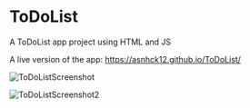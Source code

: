 # ToDoList 

A ToDoList app project using HTML and JS

A live version of the app: https://asnhck12.github.io/ToDoList/

![ToDoListScreenshot](https://github.com/user-attachments/assets/ecba9b4f-0809-47f3-a2c3-e92b61a649e6)

![ToDoListScreenshot2](https://github.com/user-attachments/assets/58a6a684-c217-4348-85c4-72de425f57a4)


